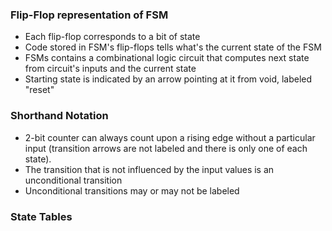 ### Flip-Flop representation of FSM
- Each flip-flop corresponds to a bit of state
- Code stored in FSM's flip-flops tells what's the current state of the FSM
- FSMs contains a combinational logic circuit that computes next state from circuit's inputs and the current state
- Starting state is indicated by an arrow pointing at it from void, labeled "reset"

### Shorthand Notation
- 2-bit counter can always count upon a rising edge without a particular input (transition arrows are not labeled and there is only one of each state). 
- The transition that is not influenced by the input values is an unconditional transition
- Unconditional transitions may or may not be labeled
### State Tables